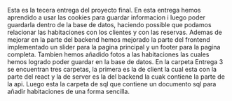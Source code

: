 Esta es la tecera entrega del proyecto final. En esta entrega hemos aprendido a usar las cookies para guardar informacion i luego poder guardarla dentro de la base de datos, haciendo possible que podamos relacionar las habitaciones con los clientes y con las reservas.
Ademas de mejorar en la parte del backend hemos mejorado la parte del frontend implementado un slider para la pagina principal y un footer para la pagina completa. Tambien hemos añadido fotos a las habitaciones las cuales hemos logrado poder guardar en la base de datos.
En la carpeta Entrega 3 se encuentran tres carpetas, la primera es la de client la cual esta con la parte del react y la de server es la del backend la cuak contiene la parte de la api. Luego esta la carpeta de sql que contiene un documento sql para añadir habitaciones de una forma sencilla.
